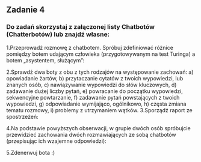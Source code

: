 ## Zadanie 4
### Do zadań skorzystaj z załączonej listy Chatbotów (Chatterbotów) lub znajdź własne:
1.Przeprowadź rozmowę z chatbotem. Spróbuj zdefiniować różnice pomiędzy botem udającym człowieka (przygotowywanym na test Turinga) a botem „asystentem, służącym”:

2.Sprawdź dwa boty z obu z tych rodzajów na występowanie zachowań:
  a) opowiadanie żartów,
  b) przytaczanie cytatów z twoich wypowiedzi, lub znanych osób,
  c) nawiązywanie wypowiedzi do słów kluczowych,
  d) zadawanie dużej liczby pytań,
  e) powracanie do początku wypowiedzi, sekwencyjne powtarzanie,
  f) zadawanie pytań powstających z twoich wypowiedzi,
  g) odpowiadanie wymijająco, ogólnikowo,
  h) częsta zmiana tematu rozmowy,
  i) problemy z utrzymaniem wątków.
3.Sporządź raport ze spostrzeżeń:
  
4.Na podstawie powyższych obserwacji, w grupie dwóch osób spróbujcie przewidzieć zachowania dwóch rozmawiających ze sobą chatbotów (przepisując ich wzajemne odpowiedzi):

5.Zdenerwuj bota :)

